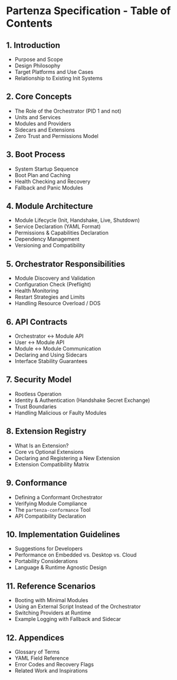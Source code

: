 # Partenza Specification - Table of Contents

## 1. Introduction
- Purpose and Scope
- Design Philosophy
- Target Platforms and Use Cases
- Relationship to Existing Init Systems

## 2. Core Concepts
- The Role of the Orchestrator (PID 1 and not)
- Units and Services
- Modules and Providers
- Sidecars and Extensions
- Zero Trust and Permissions Model

## 3. Boot Process
- System Startup Sequence
- Boot Plan and Caching
- Health Checking and Recovery
- Fallback and Panic Modules

## 4. Module Architecture
- Module Lifecycle (Init, Handshake, Live, Shutdown)
- Service Declaration (YAML Format)
- Permissions & Capabilities Declaration
- Dependency Management
- Versioning and Compatibility

## 5. Orchestrator Responsibilities
- Module Discovery and Validation
- Configuration Check (Preflight)
- Health Monitoring
- Restart Strategies and Limits
- Handling Resource Overload / DOS

## 6. API Contracts
- Orchestrator ↔ Module API
- User ↔ Module API
- Module ↔ Module Communication
- Declaring and Using Sidecars
- Interface Stability Guarantees

## 7. Security Model
- Rootless Operation
- Identity & Authentication (Handshake Secret Exchange)
- Trust Boundaries
- Handling Malicious or Faulty Modules

## 8. Extension Registry
- What Is an Extension?
- Core vs Optional Extensions
- Declaring and Registering a New Extension
- Extension Compatibility Matrix

## 9. Conformance
- Defining a Conformant Orchestrator
- Verifying Module Compliance
- The `partenza-conformance` Tool
- API Compatibility Declaration

## 10. Implementation Guidelines
- Suggestions for Developers
- Performance on Embedded vs. Desktop vs. Cloud
- Portability Considerations
- Language & Runtime Agnostic Design

## 11. Reference Scenarios
- Booting with Minimal Modules
- Using an External Script Instead of the Orchestrator
- Switching Providers at Runtime
- Example Logging with Fallback and Sidecar

## 12. Appendices
- Glossary of Terms
- YAML Field Reference
- Error Codes and Recovery Flags
- Related Work and Inspirations
